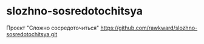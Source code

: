 # slozhno-sosredotochitsya
Проект "Сложно сосредоточиться"
https://github.com/rawkward/slozhno-sosredotochitsya.git
